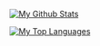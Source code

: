 [![My Github Stats](https://github-readme-stats.vercel.app/api?username=icarloscornejo-sephora)](https://github.com/anuraghazra/github-readme-stats)

[![My Top Languages](https://github-readme-stats.vercel.app/api/top-langs/?username=icarloscornejo-sephora)](https://github.com/anuraghazra/github-readme-stats)
